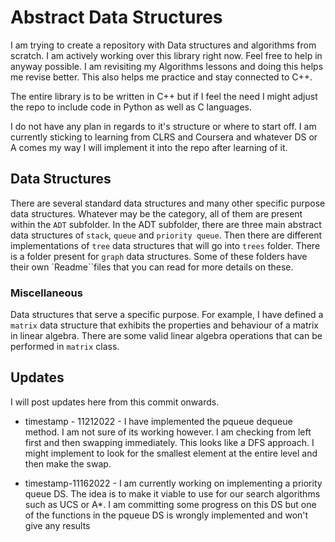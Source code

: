 # Abstract Data Structures

I am trying to create a repository with Data structures and algorithms from scratch. I am actively working over this library right now. Feel free to help in anyway possible. I am revisiting my Algorithms lessons and doing this helps me revise better. This also helps me practice and stay connected to C++.

The entire library is to be written in C++ but if I feel the need I might adjust the repo to include code in Python as well as C languages.

I do not have any plan in regards to it's structure or where to start off. I am currently sticking to learning from CLRS and Coursera and whatever DS or A comes my way I will implement it into the repo after learning of it.

## Data Structures
There are several standard data structures and many other specific purpose data structures. Whatever may be the category, all of them are present within the `ADT` subfolder.
In the ADT subfolder, there are three main abstract data structures of `stack`, `queue` and `priority queue`. Then there are different implementations of `tree` data structures that will go into `trees` folder. There is a folder present for `graph` data structures. Some of these folders have their own `Readme``files that you can read for more details on these.

### Miscellaneous
Data structures that serve a specific purpose. For example, I have defined a `matrix` data structure that exhibits the properties and behaviour of a matrix in linear algebra. There are some valid linear algebra operations that can be performed in `matrix` class.



## Updates

I will post updates here from this commit onwards.
* timestamp - 11212022 - I have implemented the pqueue dequeue method. I am not sure of its working however. I am checking from left first and then swapping immediately. This looks like a DFS approach. I might implement to look for the smallest element at the entire level and then make the swap.

* timestamp-11162022 - I am currently working on implementing a priority queue DS. The idea is to make it viable to use for our search algorithms such as UCS or A*. I am committing some progress on this DS but one of the functions in the pqueue DS is wrongly implemented and won't give any results
